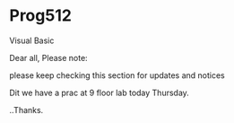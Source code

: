 # Prog512
Visual Basic

Dear all, Please note:

please keep checking this section for updates and notices 

Dit we have a prac at 9 floor lab today Thursday.  

..Thanks.
